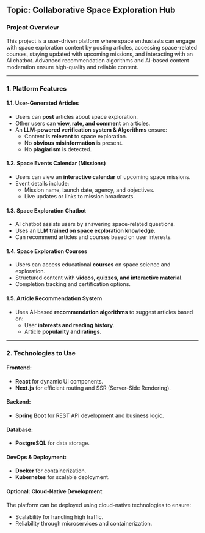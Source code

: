 ## Topic:  Collaborative Space Exploration Hub

### **Project Overview**  
This project is a user-driven platform where space enthusiasts can engage with space exploration content by posting articles, accessing space-related courses, staying updated with upcoming missions, and interacting with an AI chatbot. Advanced recommendation algorithms and AI-based content moderation ensure high-quality and reliable content.  

---

### **1. Platform Features**  

#### **1.1. User-Generated Articles**  
- Users can **post** articles about space exploration.  
- Other users can **view, rate, and comment** on articles.  
- An **LLM-powered verification system & Algorithms** ensure:  
  - Content is **relevant** to space exploration.  
  - No **obvious misinformation** is present.  
  - No **plagiarism** is detected.  

#### **1.2. Space Events Calendar (Missions)**  
- Users can view an **interactive calendar** of upcoming space missions.  
- Event details include:  
  - Mission name, launch date, agency, and objectives.  
  - Live updates or links to mission broadcasts.  

#### **1.3. Space Exploration Chatbot**  
- AI chatbot assists users by answering space-related questions.  
- Uses an **LLM trained on space exploration knowledge**.  
- Can recommend articles and courses based on user interests.  

#### **1.4. Space Exploration Courses**  
- Users can access educational **courses** on space science and exploration.  
- Structured content with **videos, quizzes, and interactive material**.  
- Completion tracking and certification options.  

#### **1.5. Article Recommendation System**  
- Uses AI-based **recommendation algorithms** to suggest articles based on:  
  - User **interests and reading history**.  
  - Article **popularity and ratings**.

---

### **2. Technologies to Use**  

#### **Frontend:**  
- **React** for dynamic UI components.  
- **Next.js** for efficient routing and SSR (Server-Side Rendering).  

#### **Backend:**  
- **Spring Boot** for REST API development and business logic.  

#### **Database:**  
- **PostgreSQL** for data storage.  

#### **DevOps & Deployment:**  
- **Docker** for containerization.  
- **Kubernetes** for scalable deployment.

#### **Optional: Cloud-Native Development**
The platform can be deployed using cloud-native technologies to ensure:
- Scalability for handling high traffic.
- Reliability through microservices and containerization.
